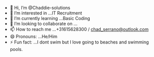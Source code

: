 - 👋 Hi, I’m @Chaddie-solutions
- 👀 I’m interested in ...IT Recruitment
- 🌱 I’m currently learning ...Basic Coding
- 💞️ I’m looking to collaborate on ...
- 📫 How to reach me ...+31615628300 / chad_serrano@outlook.com
- 😄 Pronouns: ...He/Him
- ⚡ Fun fact: ...I dont swim but I love going to beaches and swimming pools.

<!---
Chaddie-solutions/Chaddie-solutions is a ✨ special ✨ repository because its `README.md` (this file) appears on your GitHub profile.
You can click the Preview link to take a look at your changes.
--->
